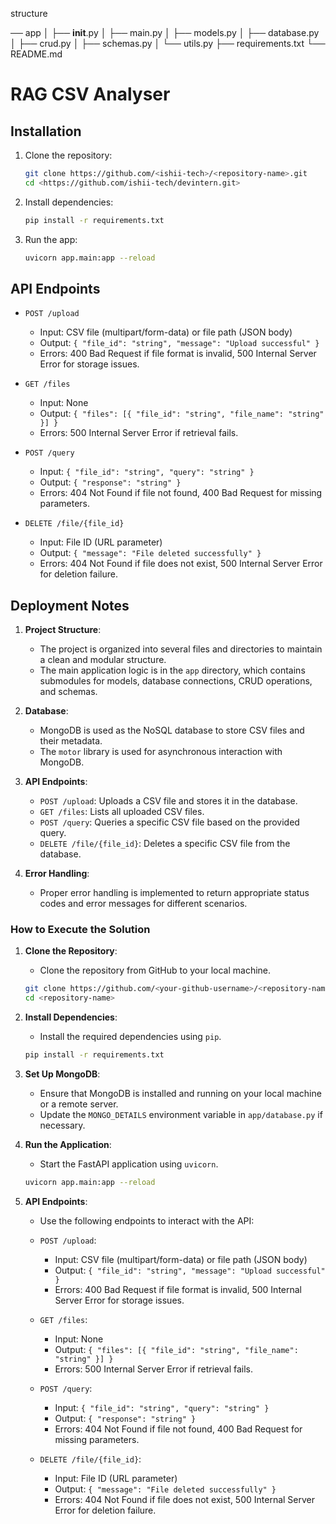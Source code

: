 structure

── app
│   ├── __init__.py
│   ├── main.py
│   ├── models.py
│   ├── database.py
│   ├── crud.py
│   ├── schemas.py
│   └── utils.py
├── requirements.txt
└── README.md


# RAG CSV Analyser

## Installation

1. Clone the repository:
   ```sh
   git clone https://github.com/<ishii-tech>/<repository-name>.git
   cd <https://github.com/ishii-tech/devintern.git>
   ```

2. Install dependencies:
   ```sh
   pip install -r requirements.txt
   ```

3. Run the app:
   ```sh
   uvicorn app.main:app --reload
   ```

## API Endpoints

- `POST /upload`
  - Input: CSV file (multipart/form-data) or file path (JSON body)
  - Output: `{ "file_id": "string", "message": "Upload successful" }`
  - Errors: 400 Bad Request if file format is invalid, 500 Internal Server Error for storage issues.

- `GET /files`
  - Input: None
  - Output: `{ "files": [{ "file_id": "string", "file_name": "string" }] }`
  - Errors: 500 Internal Server Error if retrieval fails.

- `POST /query`
  - Input: `{ "file_id": "string", "query": "string" }`
  - Output: `{ "response": "string" }`
  - Errors: 404 Not Found if file not found, 400 Bad Request for missing parameters.

- `DELETE /file/{file_id}`
  - Input: File ID (URL parameter)
  - Output: `{ "message": "File deleted successfully" }`
  - Errors: 404 Not Found if file does not exist, 500 Internal Server Error for deletion failure.

## Deployment Notes

1. **Project Structure**:
   - The project is organized into several files and directories to maintain a clean and modular structure.
   - The main application logic is in the `app` directory, which contains submodules for models, database connections, CRUD operations, and schemas.

2. **Database**:
   - MongoDB is used as the NoSQL database to store CSV files and their metadata.
   - The `motor` library is used for asynchronous interaction with MongoDB.

3. **API Endpoints**:
   - `POST /upload`: Uploads a CSV file and stores it in the database.
   - `GET /files`: Lists all uploaded CSV files.
   - `POST /query`: Queries a specific CSV file based on the provided query.
   - `DELETE /file/{file_id}`: Deletes a specific CSV file from the database.

4. **Error Handling**:
   - Proper error handling is implemented to return appropriate status codes and error messages for different scenarios.

### How to Execute the Solution

1. **Clone the Repository**:
   - Clone the repository from GitHub to your local machine.
   ```sh
   git clone https://github.com/<your-github-username>/<repository-name>.git
   cd <repository-name>
   ```

2. **Install Dependencies**:
   - Install the required dependencies using `pip`.
   ```sh
   pip install -r requirements.txt
   ```

3. **Set Up MongoDB**:
   - Ensure that MongoDB is installed and running on your local machine or a remote server.
   - Update the `MONGO_DETAILS` environment variable in `app/database.py` if necessary.

4. **Run the Application**:
   - Start the FastAPI application using `uvicorn`.
   ```sh
   uvicorn app.main:app --reload
   ```

5. **API Endpoints**:
   - Use the following endpoints to interact with the API:

   - `POST /upload`:
     - Input: CSV file (multipart/form-data) or file path (JSON body)
     - Output: `{ "file_id": "string", "message": "Upload successful" }`
     - Errors: 400 Bad Request if file format is invalid, 500 Internal Server Error for storage issues.

   - `GET /files`:
     - Input: None
     - Output: `{ "files": [{ "file_id": "string", "file_name": "string" }] }`
     - Errors: 500 Internal Server Error if retrieval fails.

   - `POST /query`:
     - Input: `{ "file_id": "string", "query": "string" }`
     - Output: `{ "response": "string" }`
     - Errors: 404 Not Found if file not found, 400 Bad Request for missing parameters.

   - `DELETE /file/{file_id}`:
     - Input: File ID (URL parameter)
     - Output: `{ "message": "File deleted successfully" }`
     - Errors: 404 Not Found if file does not exist, 500 Internal Server Error for deletion failure.



